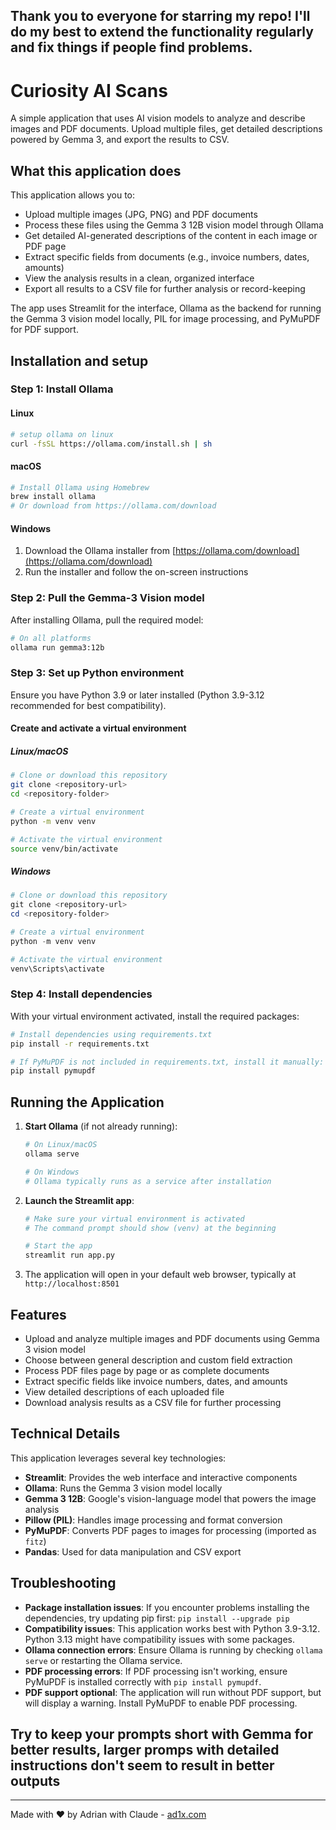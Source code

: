 ## Thank you to everyone for starring my repo! I'll do my best to extend the functionality regularly and fix things if people find problems. 

# Curiosity AI Scans

A simple application that uses AI vision models to analyze and describe images and PDF documents. Upload multiple files, get detailed descriptions powered by Gemma 3, and export the results to CSV.

## What this application does

This application allows you to:

- Upload multiple images (JPG, PNG) and PDF documents
- Process these files using the Gemma 3 12B vision model through Ollama
- Get detailed AI-generated descriptions of the content in each image or PDF page
- Extract specific fields from documents (e.g., invoice numbers, dates, amounts)
- View the analysis results in a clean, organized interface
- Export all results to a CSV file for further analysis or record-keeping

The app uses Streamlit for the interface, Ollama as the backend for running the Gemma 3 vision model locally, PIL for image processing, and PyMuPDF for PDF support.

## Installation and setup

### Step 1: Install Ollama

#### Linux
```bash
# setup ollama on linux 
curl -fsSL https://ollama.com/install.sh | sh
```

#### macOS
```bash
# Install Ollama using Homebrew
brew install ollama
# Or download from https://ollama.com/download
```

#### Windows
1. Download the Ollama installer from [https://ollama.com/download](https://ollama.com/download)
2. Run the installer and follow the on-screen instructions

### Step 2: Pull the Gemma-3 Vision model

After installing Ollama, pull the required model:
```bash
# On all platforms
ollama run gemma3:12b
```

### Step 3: Set up Python environment

Ensure you have Python 3.9 or later installed (Python 3.9-3.12 recommended for best compatibility).

#### Create and activate a virtual environment

##### Linux/macOS
```bash
# Clone or download this repository
git clone <repository-url>
cd <repository-folder>

# Create a virtual environment
python -m venv venv

# Activate the virtual environment
source venv/bin/activate
```

##### Windows
```powershell
# Clone or download this repository
git clone <repository-url>
cd <repository-folder>

# Create a virtual environment
python -m venv venv

# Activate the virtual environment
venv\Scripts\activate
```

### Step 4: Install dependencies

With your virtual environment activated, install the required packages:
```bash
# Install dependencies using requirements.txt
pip install -r requirements.txt

# If PyMuPDF is not included in requirements.txt, install it manually:
pip install pymupdf
```

## Running the Application

1. **Start Ollama** (if not already running):
   ```bash
   # On Linux/macOS
   ollama serve
   
   # On Windows
   # Ollama typically runs as a service after installation
   ```

2. **Launch the Streamlit app**:
   ```bash
   # Make sure your virtual environment is activated
   # The command prompt should show (venv) at the beginning
   
   # Start the app
   streamlit run app.py
   ```

3. The application will open in your default web browser, typically at `http://localhost:8501`

## Features

- Upload and analyze multiple images and PDF documents using Gemma 3 vision model
- Choose between general description and custom field extraction
- Process PDF files page by page or as complete documents
- Extract specific fields like invoice numbers, dates, and amounts
- View detailed descriptions of each uploaded file
- Download analysis results as a CSV file for further processing

## Technical Details

This application leverages several key technologies:

- **Streamlit**: Provides the web interface and interactive components
- **Ollama**: Runs the Gemma 3 vision model locally 
- **Gemma 3 12B**: Google's vision-language model that powers the image analysis
- **Pillow (PIL)**: Handles image processing and format conversion
- **PyMuPDF**: Converts PDF pages to images for processing (imported as `fitz`)
- **Pandas**: Used for data manipulation and CSV export

## Troubleshooting

- **Package installation issues**: If you encounter problems installing the dependencies, try updating pip first: `pip install --upgrade pip`
- **Compatibility issues**: This application works best with Python 3.9-3.12. Python 3.13 might have compatibility issues with some packages.
- **Ollama connection errors**: Ensure Ollama is running by checking `ollama serve` or restarting the Ollama service.
- **PDF processing errors**: If PDF processing isn't working, ensure PyMuPDF is installed correctly with `pip install pymupdf`.
- **PDF support optional**: The application will run without PDF support, but will display a warning. Install PyMuPDF to enable PDF processing.

## Try to keep your prompts short with Gemma for better results, larger promps with detailed instructions don't seem to result in better outputs
---

Made with ❤️ by Adrian with Claude - [ad1x.com](https://ad1x.com)
